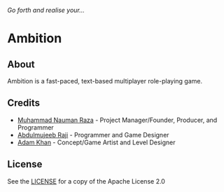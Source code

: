 *Go forth and realise your...*

# Ambition

## About
Ambition is a fast-paced, text-based multiplayer role-playing game.

## Credits
- [Muhammad Nauman Raza](https://github.com/devraza) - Project Manager/Founder, Producer, and Programmer
- [Abdulmujeeb Raji](https://github.com/midnadimple) - Programmer and Game Designer
- [Adam Khan](https://github.com/NightmaresStuff) - Concept/Game Artist and Level Designer

## License
See the [LICENSE](LICENSE) for a copy of the Apache License 2.0
